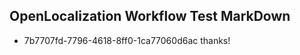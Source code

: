 ## OpenLocalization Workflow Test MarkDown
* 7b7707fd-7796-4618-8ff0-1ca77060d6ac thanks!

<!--HONumber=Aug16_HO4-->


